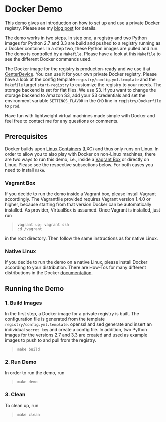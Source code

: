# Docker Demo #

This demo gives an introduction on how to set up and use a private [Docker][docker] registry. Please see my [blog post][cc-blog] for details. 

The demo works in two steps. In step one, a registry and two Python images for Python 2.7 and 3.3 are build and pushed to a registry running as a Docker container. In a step two, these Python images are pulled and run. The demo is controlled by a `Makefile`. Please have a look at this `Makefile` to see the different Docker commands used. 

The Docker image for the registry is production-ready and we use it at [CenterDevice][centerdevice]. You can use it for your own private Docker registry. Please have a look at the config template `registry/config.yml.template` and the `Makefile` target `start-registry` to customize the registry to your needs. The storage backend is set for flat files. We use S3. If you want to change the storage backend to Amazon S3, add your S3 credentials and set the environment variable `SETTINGS_FLAVOR` in the `CMD` line in `registry/Dockerfile` to `prod`.

Have fun with lightweight virtual machines made simple with Docker and feel free to contact me for any questions or comments.

## Prerequisites ##

Docker builds upon [Linux Containers][lxc] (LXC) and thus only runs on Linux. In order to allow you to also play with Docker on non-Linux machines, there are two ways to run this demo, i.e., inside a [Vagrant Box][vagrant] or directly on Linux. Please see the respective subsections below. For both cases you need to install `make`.

### Vagrant Box ###

If you decide to run the demo inside a Vagrant box, please install Vagrant accordingly. The Vagrantfile provided requires Vagrant version 1.4.0 or higher, because starting from that version Docker can be automatically installed. As provider, VirtualBox is assumed. Once Vagrant is installed, just run
> `vagrant up; vagrant ssh`   
> `cd /vagrant`

in the root directory. Then follow the same instructions as for native Linux.

### Native Linux  ###

If you decide to run the demo on a native Linux, please install Docker according to your distribution. There are How-Tos for many different distributions in the Docker [documentation][docker-install-doc].

## Running the Demo ##

### 1. Build Images ###

In the first step, a Docker image for a private registry is built. The configuration file is generated from the template `registry/config.yml.template`. openssl and sed generate and insert an individual `secret_key` and create a config file. In addition, two Python images for the versions 2.7 and 3.3 are created and used as example images to push to and pull from the registry.
> `make build`

### 2. Run Demo ###

In order to run the demo, run
> `make demo`

### 3. Clean ###

To clean up, run
> `make clean`

[docker]: http://docker.io
[centerdevice]: http://www.centerdevice.com
[cc-blog]: https://blog.codecentric.de/en/2014/02/docker-registry-run-private-docker-image-repository/
[lxc]: http://linuxcontainers.org/
[vagrant]: http://www.vagrantup.com
[docker-install-doc]: http://docs.docker.io/en/latest/installation/
[docker-registry]: https://github.com/dotcloud/docker-registry

